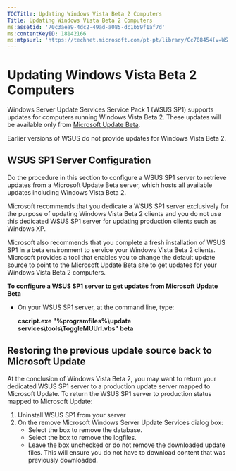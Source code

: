 ```yaml
---
TOCTitle: Updating Windows Vista Beta 2 Computers
Title: Updating Windows Vista Beta 2 Computers
ms:assetid: '70c3aea9-4dc2-49ad-a085-dc1b59f1af7d'
ms:contentKeyID: 18142166
ms:mtpsurl: 'https://technet.microsoft.com/pt-pt/library/Cc708454(v=WS.10)'
---
```


Updating Windows Vista Beta 2 Computers
=======================================

Windows Server Update Services Service Pack 1 (WSUS SP1) supports updates for computers running Windows Vista Beta 2. These updates will be available only from [Microsoft Update Beta](http://beta.update.microsoft.com/).

Earlier versions of WSUS do not provide updates for Windows Vista Beta 2.

WSUS SP1 Server Configuration
-----------------------------

Do the procedure in this section to configure a WSUS SP1 server to retrieve updates from a Microsoft Update Beta server, which hosts all available updates including Windows Vista Beta 2.

Microsoft recommends that you dedicate a WSUS SP1 server exclusively for the purpose of updating Windows Vista Beta 2 clients and you do not use this dedicated WSUS SP1 server for updating production clients such as Windows XP.

Microsoft also recommends that you complete a fresh installation of WSUS SP1 in a beta environment to service your Windows Vista Beta 2 clients. Microsoft provides a tool that enables you to change the default update source to point to the Microsoft Update Beta site to get updates for your Windows Vista Beta 2 computers.

**To configure a WSUS SP1 server to get updates from Microsoft Update Beta**
-   On your WSUS SP1 server, at the command line, type:

    **cscript.exe "%programfiles%\\update services\\tools\\ToggleMUUrl.vbs" beta**

Restoring the previous update source back to Microsoft Update
-------------------------------------------------------------

At the conclusion of Windows Vista Beta 2, you may want to return your dedicated WSUS SP1 server to a production update server mapped to Microsoft Update. To return the WSUS SP1 server to production status mapped to Microsoft Update:

1.  Uninstall WSUS SP1 from your server
2.  On the remove Microsoft Windows Server Update Services dialog box:
    -   Select the box to remove the database.
    -   Select the box to remove the logfiles.
    -   Leave the box unchecked or do not remove the downloaded update files. This will ensure you do not have to download content that was previously downloaded.
